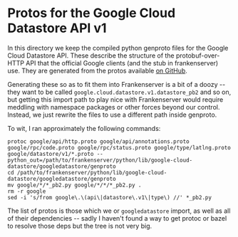 # Protos for the Google Cloud Datastore API v1

In this directory we keep the compiled python genproto files for the Google
Cloud Datastore API.  These describe the structure of the protobuf-over-HTTP
API that the official Google clients (and the stub in frankenserver) use.  They
are generated from the protos available
[on GitHub](https://github.com/googleapis/googleapis/).

Generating these so as to fit them into Frankenserver is a bit of a doozy --
they want to be called `google.cloud.datastore.v1.datastore_pb2` and so on, but
getting this import path to play nice with Frankenserver would require meddling
with namespace packages or other forces beyond our control.  Instead, we just
rewrite the files to use a different path inside genproto.

To wit, I ran approximately the following commands:
```
protoc google/api/http.proto google/api/annotations.proto google/rpc/code.proto google/rpc/status.proto google/type/latlng.proto google/datastore/v1/*.proto --python_out=/path/to/frankenserver/python/lib/google-cloud-datastore/googledatastore/genproto
cd /path/to/frankenserver/python/lib/google-cloud-datastore/googledatastore/genproto
mv google/*/*_pb2.py google/*/*/*_pb2.py .
rm -r google
sed -i 's/from google\.\(api\|datastore\.v1\|type\) //' *_pb2.py
```
The list of protos is those which we or `googledatastore` import, as well as
all of their dependencies -- sadly I haven't found a way to get protoc or bazel
to resolve those deps but the tree is not very big.
